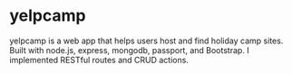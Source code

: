 # yelpcamp 
yelpcamp is a web app that helps users host and find holiday camp sites. 
Built with node.js, express, mongodb, passport, and Bootstrap. 
I implemented RESTful routes and CRUD actions.
